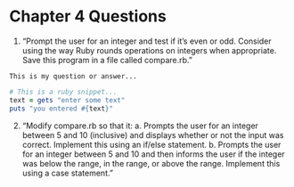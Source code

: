 # Chapter 4 Questions

1. “Prompt the user for an integer and test if it’s even or odd. Consider using the way Ruby rounds operations on integers when appropriate. Save this program in a file called compare.rb.”

```
This is my question or answer...
```

```ruby
# This is a ruby snippet...
text = gets "enter some text"
puts "you entered #{text}"
```

2. “Modify compare.rb so that it:
  a. Prompts the user for an integer between 5 and 10 (inclusive) and displays whether or not the input was correct. Implement this using an if/else statement.
  b. Prompts the user for an integer between 5 and 10 and then informs the user if the integer was below the range, in the range, or above the range. Implement this using a case statement.”
